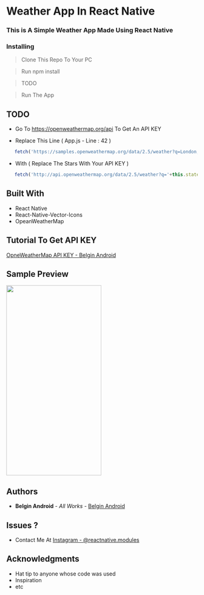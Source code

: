 # Weather App In React Native

### This is A Simple Weather App Made Using React Native

### Installing

> Clone This Repo To Your PC 

> Run npm install

> TODO

> Run The App

## TODO 

* Go To https://openweathermap.org/api To Get An API KEY

* Replace This Line ( App.js - Line : 42 )

```javascript
   fetch('https://samples.openweathermap.org/data/2.5/weather?q=London,uk&appid=439d4b804bc8187953eb36d2a8c26a02')  
```

* With ( Replace The Stars With Your API KEY )

```javascript
   fetch('http://api.openweathermap.org/data/2.5/weather?q='+this.state.city+'&appid=***')  
```

## Built With

* React Native
* React-Native-Vector-Icons
* OpeanWeatherMap

## Tutorial To Get API KEY

[OpneWeatherMap API KEY - Belgin Android](https://www.youtube.com/watch?v=23WXD9_gdoY&t=45s)

## Sample Preview

<img src="https://user-images.githubusercontent.com/61349423/95949981-6401bb00-0e11-11eb-93ce-6bdc7960f11e.gif" width="250" height="500">


## Authors

* **Belgin Android** - *All Works* - [Belgin Android](https://github.com/Belgin-Android)

## Issues ?

* Contact Me At [Instagram - @reactnative.modules](https://www.instagram.com/reactnative.modules/)

## Acknowledgments

* Hat tip to anyone whose code was used
* Inspiration
* etc

